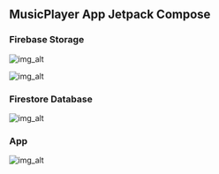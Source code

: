 ## MusicPlayer App Jetpack Compose

### Firebase Storage

![img_alt](https://i.imgur.com/smO6opx.png)

![img_alt](https://i.imgur.com/qNZ5xHa.png)

### Firestore Database

![img_alt](https://i.imgur.com/KYfKNdV.png)

### App

![img_alt](https://i.imgur.com/3VRRint.png)